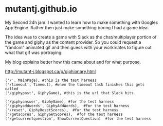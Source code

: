 # mutantj.github.io

My Second 24h jam. I wanted to learn how to make something with Googles App Engine. 
Rather then just make something boring I had a game idea.

The idea was to create a game with Slack as the chat/multiplayer portion of the game and giphy as the content provider. 
So you could request a "random" animated gif and then guess with your workmates to figure out what that gif was portraying.

My blog explains better how this came about and for what purpose.

http://mutant-j.blogspot.ca/p/giphionary.html

    ('/', MainPage), #this is the test harness
    ('/timeout', Timeout), #when the timeout task finishes this gets called
    ('/giphypost', GiphyGame), #this is the url that Slack hits
    
    ('/giphyanswer', GiphyGame), #for the test harness 
    ('/giphyaddwords', GiphyAddWords),  #for the test harness 
    ('/reset', GiphyResetScores),  #for the test harness 
    ('/getscores', GiphyGetScores),  #for the test harness 
    ('/getcurrentquestion', ShowCurrentQuestion)  #for the test harness 

